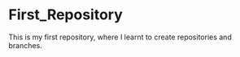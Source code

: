 # First_Repository

This is my first repository, where I learnt to create repositories and branches.
